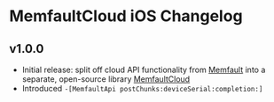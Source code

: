# MemfaultCloud iOS Changelog

## v1.0.0

- Initial release: split off cloud API functionality from
  [Memfault](https://cocoapods.org/pods/Memfault) into a separate, open-source
  library [MemfaultCloud](https://cocoapods.org/pods/MemfaultCloud)
- Introduced `-[MemfaultApi postChunks:deviceSerial:completion:]`
